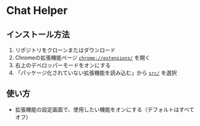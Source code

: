 # Chat Helper

## インストール方法

1. リポジトリをクローンまたはダウンロード
1. Chromeの拡張機能ページ [`chrome://extensions/`](chrome://extensions/) を開く
1. 右上のデベロッパーモードをオンにする
1. 「パッケージ化されていない拡張機能を読み込む」から [`src/`](./src) を選択

## 使い方

- 拡張機能の設定画面で、使用したい機能をオンにする（デフォルトはすべてオフ）

